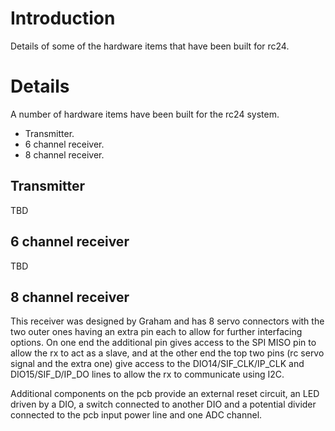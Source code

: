 # Introduction #

Details of some of the hardware items that have been built for rc24.

# Details #

A number of hardware items have been built for the rc24 system.

  * Transmitter.
  * 6 channel receiver.
  * 8 channel receiver.

## Transmitter ##

TBD

## 6 channel receiver ##

TBD

## 8 channel receiver ##

This receiver was designed by Graham and has 8 servo connectors with the two outer ones having an extra pin each to allow for further interfacing options.  On one end the additional pin gives access to the SPI MISO pin to allow the rx to act as a slave, and at the other end the top two pins (rc servo signal and the extra one) give access to the DIO14/SIF\_CLK/IP\_CLK and DIO15/SIF\_D/IP\_DO lines to allow the rx to communicate using I2C.

Additional components on the pcb provide an external reset circuit, an LED driven by a DIO, a switch connected to another DIO and a potential divider connected to the pcb input power line and one ADC channel.